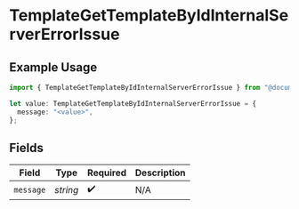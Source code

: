 # TemplateGetTemplateByIdInternalServerErrorIssue

## Example Usage

```typescript
import { TemplateGetTemplateByIdInternalServerErrorIssue } from "@documenso/sdk-typescript/models/errors";

let value: TemplateGetTemplateByIdInternalServerErrorIssue = {
  message: "<value>",
};
```

## Fields

| Field              | Type               | Required           | Description        |
| ------------------ | ------------------ | ------------------ | ------------------ |
| `message`          | *string*           | :heavy_check_mark: | N/A                |